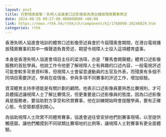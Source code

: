 ```yaml
---
layout: post
title: 巴黎殘奧直擊｜失明人協進會口述影像員為港台播放殘奧賽事旁述
date: 2024-08-29 09:27:00.000000000 +08:00
link: https://news.rthk.hk/rthk/ch/component/k2/1768098-20240829.htm
categories: rthk
---
```


香港失明人協進會培訓的體育口述影像旁述員會於今屆殘奧會期間，在港台電視播放殘奧賽事的其中一條聲道負責旁述，期望令視障人士投入這項體育盛事。

本身是香港失明人協進會項目主任的梁浩瑋，亦是「賽馬會開聲體」體育口述影像服務的首批學員。他說工作令他更了解視障人士有興趣的口述內容，一般電視評述可能會較多背景資料等，但視障人士會留意運動員的五官及外表，而殘奧有多個不同項目需要評述，學員在疫情後，參與多項不同賽事的評述工作，增加經驗。

資深體育主持李德能是有關計劃的顧問，他表示口述影像員要熟悉比賽規則，才可具體描述讓視障人士了解比賽情況，但更重要是口述影像員的態度。因為口述影像員是服務者，要協助對方享受和欣賞賽事，他在訓練開始時會提醒學員，要有正確心態，令受眾都感到開心。

為協助視障人士欣賞不同體育賽事，協進會過往曾安排他們到賽事現場，以至提供觸感圖，讓他們觸摸到不同球類比賽場地的比例等，讓視障人士對賽事有更全面體驗。
